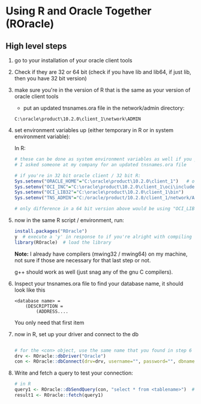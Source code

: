 # Using R and Oracle Together (ROracle)


## High level steps
1. go to your installation of your oracle client tools
2. Check if they are 32 or 64 bit (check if you have lib and lib64, if just lib, then you have 32 bit version)
3. make sure you're in the version of R that is the same as your version of oracle client tools
    * put an updated tnsnames.ora file in the network/admin directory:
	```
	C:\oracle\product\10.2.0\client_1\network\ADMIN
	```
4. set environment variables up (either temporary in R or in system environment variable):
	
	In R:
	
	```r
	# these can be done as system environment variables as well if you prefer
	# I asked someone at my company for an updated tnsnames.ora file
	
	# if you're in 32 bit oracle client / 32 bit R:
	Sys.setenv("ORACLE_HOME"="C:\oracle\product\10.2.0\client_1")   # or wherever yours is
	Sys.setenv("OCI_INC"="C:\oracle\product\10.2.0\client_1\oci\include")  
	Sys.setenv("OCI_LIB32"="C:\oracle\product\10.2.0\client_1\bin")
	Sys.setenv("TNS_ADMIN"="C:/oracle/product/10.2.0/client_1/network/ADMIN")
	
	# only difference in a 64 bit version above would be using "OCI_LIB64" instead of "OCI_LIB32"
	```
	
5. now in the same R script / environment, run:
	```r
	install.packages("ROracle")
	y  # execute a 'y' in response to if you're alright with compiling from source
	library(ROracle)  # load the library
	```
	
	**Note:** I already have compilers (mwing32 / mwing64) on my machine, not sure if those are necessary for that last step or not.
	
	g++ should work as well (just snag any of the gnu C compilers).
6. Inspect your tnsnames.ora file to find your database name, it should look like this
	
	```
	<database name> =
		(DESCRIPTION = 
			(ADDRESS....
	```
	
	You only need that first item **<database name>**
7. now in R, set up your driver and connect to the db
	```r
	
	# for the <con> object, use the same name that you found in step 6 above
	drv <- ROracle::dbDriver("Oracle")
	con <- ROracle::dbConnect(drv=drv, username="", password="", dbname=<database name here>
	
	```
8. Write and fetch a query to test your connection:
	
	```r
	# in R
	query1 <- ROracle::dbSendQuery(con, "select * from <tablename>")  # you'll have to know a table name
	result1 <- ROracle::fetch(query1)
	```


